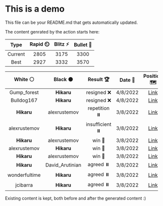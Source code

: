 # This is a demo

This file can be your README.md that gets automatically updated.

The content genrated by the action starts here:

<!--START_SECTION:chessStats-->
<!-- Automatically generated with https://github.com/Balastrong/chess-stats-action -->

| Type | Rapid ⏲️ | Blitz ⚡ | Bullet 🔫 |
|:---:|:---:|:---:|:---:|
| Current | 2805 | 3175 | 3300 |
| Best | 2927 | 3332 | 3570 |

| White ⚪ | Black ⚫ | Result 🏆 | Date 📅 | Position 🗺️ |
|:---:|:---:|:---:|:---:|:---:|
| Gump_forest | **Hikaru** | resigned ❌ | 4/8/2022 | <a href="http://www.ee.unb.ca/cgi-bin/tervo/fen.pl?select=rnbqk1nr/1pp1ppbp/p2p2p1/8/P2PPP2/2N5/1PP3PP/R1BQKBNR b KQkq a3">Link</a> |
| Bulldog167 | **Hikaru** | resigned ❌ | 4/8/2022 | <a href="http://www.ee.unb.ca/cgi-bin/tervo/fen.pl?select=8/2RP4/6P1/2K2p2/p4Pk1/P7/8/3r4 b - -">Link</a> |
| **Hikaru** | alexrustemov | repetition ⏸️ | 3/8/2022 | <a href="http://www.ee.unb.ca/cgi-bin/tervo/fen.pl?select=8/8/5p1p/7k/6qp/8/4QP1K/8 w - -">Link</a> |
| alexrustemov | **Hikaru** | insufficient ⏸️ | 3/8/2022 | <a href="http://www.ee.unb.ca/cgi-bin/tervo/fen.pl?select=8/4b3/8/8/8/1k2N3/4K3/8 w - -">Link</a> |
| **Hikaru** | alexrustemov | win 🥇 | 3/8/2022 | <a href="http://www.ee.unb.ca/cgi-bin/tervo/fen.pl?select=rnb2B2/p4p1k/q7/3pPpQP/2p5/P1P5/2P2PP1/R3KB2 b Q -">Link</a> |
| alexrustemov | **Hikaru** | win 🥇 | 3/8/2022 | <a href="http://www.ee.unb.ca/cgi-bin/tervo/fen.pl?select=8/7p/1B4pP/3k2P1/2n1p3/4K3/8/8 w - -">Link</a> |
| **Hikaru** | alexrustemov | win 🥇 | 3/8/2022 | <a href="http://www.ee.unb.ca/cgi-bin/tervo/fen.pl?select=8/7p/1p3R2/2n1k1P1/2KB4/2P2Pr1/8/8 b - -">Link</a> |
| **Hikaru** | David_Arutinian | agreed ⏸️ | 3/8/2022 | <a href="http://www.ee.unb.ca/cgi-bin/tervo/fen.pl?select=1n2r1k1/4npbp/p3p1p1/3pP3/R2N1PP1/5N2/1Pr2B1P/5RK1 b - -">Link</a> |
| wonderfultime | **Hikaru** | agreed ⏸️ | 3/8/2022 | <a href="http://www.ee.unb.ca/cgi-bin/tervo/fen.pl?select=3r2k1/pp3pp1/2nr3p/4q3/3p3Q/4P3/PPBR1PPP/3R2K1 b - -">Link</a> |
| jcibarra | **Hikaru** | agreed ⏸️ | 3/8/2022 | <a href="http://www.ee.unb.ca/cgi-bin/tervo/fen.pl?select=1rb1qrk1/p1p4p/1p1p2n1/3N1p2/2P2P2/1P2P3/PQ2B1PP/2RR2K1 w - -">Link</a> |

<!--END_SECTION:chessStats-->

Existing content is kept, both before and after the generated content :)
